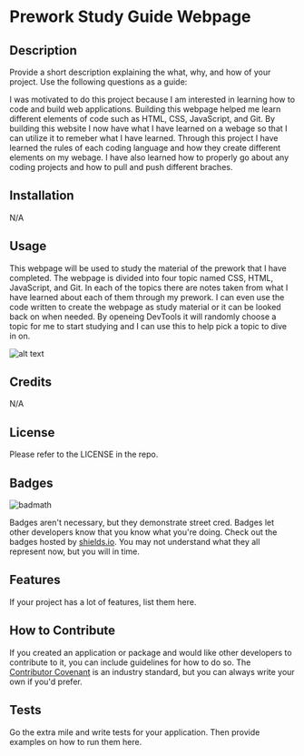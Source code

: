 # Prework Study Guide Webpage

## Description

Provide a short description explaining the what, why, and how of your project. Use the following questions as a guide:

I was motivated to do this project because I am interested in learning how to code and build web applications. Building this webpage helped me learn different elements of code such as HTML, CSS, JavaScript, and Git. By building this website I now have what I have learned on a webage so that I can utilize it to remeber what I have learned. Through this project I have learned the rules of each coding language and how they create different elements on my webage. I have also learned how to properly go about any coding projects and how to pull and push different braches. 

## Installation

N/A

## Usage

This webpage will be used to study the material of the prework that I have completed. The webpage is divided into four topic named CSS, HTML, JavaScript, and Git. In each of the topics there are notes taken from what I have learned about each of them through my prework. I can even use the code written to create the webpage as study material or it can be looked back on when needed. By openeing DevTools it will randomly choose a topic for me to start studying and I can use this to help pick a topic to dive in on.

![alt text](assets/images/screenshot.png)

## Credits

N/A

## License

Please refer to the LICENSE in the repo.

## Badges

![badmath](https://img.shields.io/github/languages/top/nielsenjared/badmath)

Badges aren't necessary, but they demonstrate street cred. Badges let other developers know that you know what you're doing. Check out the badges hosted by [shields.io](https://shields.io/). You may not understand what they all represent now, but you will in time.

## Features

If your project has a lot of features, list them here.

## How to Contribute

If you created an application or package and would like other developers to contribute to it, you can include guidelines for how to do so. The [Contributor Covenant](https://www.contributor-covenant.org/) is an industry standard, but you can always write your own if you'd prefer.

## Tests

Go the extra mile and write tests for your application. Then provide examples on how to run them here.
